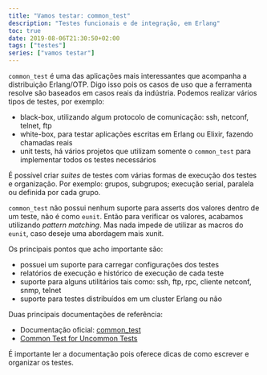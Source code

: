 ```yaml
---
title: "Vamos testar: common_test"
description: "Testes funcionais e de integração, em Erlang"
toc: true
date: 2019-08-06T21:30:50+02:00
tags: ["testes"]
series: ["vamos testar"]
---
```


`common_test` é uma das aplicações mais interessantes que acompanha a distribuição Erlang/OTP. Digo isso pois os casos de uso que a ferramenta resolve são baseados em casos reais da indústria. Podemos realizar vários tipos de testes, por exemplo:

* black-box, utilizando algum protocolo de comunicação: ssh, netconf, telnet, ftp
* white-box, para testar aplicações escritas em Erlang ou Elixir, fazendo chamadas reais
* unit tests, há vários projetos que utilizam somente o `common_test` para implementar todos os testes necessários

É possível criar _suites_ de testes com várias formas de execução dos testes e organização. Por exemplo: grupos, subgrupos; execução serial, paralela ou definida por cada grupo.

`common_test` não possui nenhum suporte para asserts dos valores dentro de um teste, não é como `eunit`. Então para verificar os valores, acabamos utilizando _pattern matching_. Mas nada impede de utilizar as macros do `eunit`, caso deseje uma abordagem mais xunit.

Os principais pontos que acho importante são:

* possuei um suporte para carregar configurações dos testes
* relatórios de execução e histórico de execução de cada teste
* suporte para alguns utilitários tais como: ssh, ftp, rpc, cliente netconf, snmp, telnet
* suporte para testes distribuídos em um cluster Erlang ou não

Duas principais documentações de referência:

* Documentação oficial: [common_test](http://erlang.org/doc/apps/common_test/basics_chapter.html)
* [Common Test for Uncommon Tests](https://learnyousomeerlang.com/common-test-for-uncommon-tests)

É importante ler a documentação pois oferece dicas de como escrever e organizar os testes.
